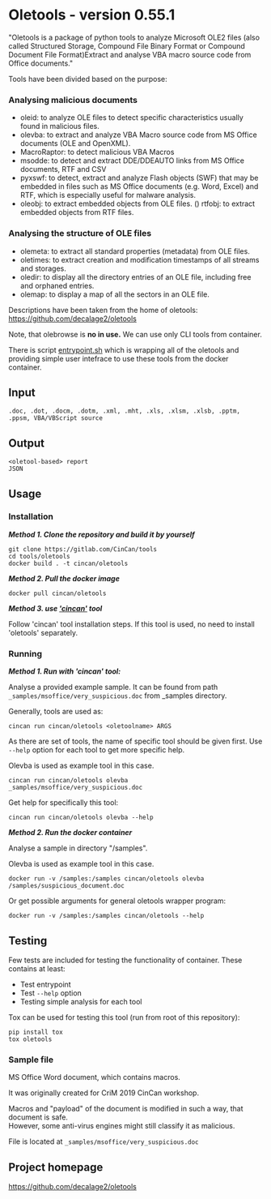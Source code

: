# Oletools - version 0.55.1

"Oletools is a package of python tools to analyze Microsoft OLE2 files (also called Structured Storage, Compound File Binary Format or Compound Document File Format)Extract and analyse VBA macro source code from Office documents."

Tools have been divided based on the purpose:

### Analysing malicious documents

* oleid: to analyze OLE files to detect specific characteristics usually found in malicious files.
*  olevba: to extract and analyze VBA Macro source code from MS Office documents (OLE and OpenXML).
*  MacroRaptor: to detect malicious VBA Macros
*  msodde: to detect and extract DDE/DDEAUTO links from MS Office documents, RTF and CSV
*  pyxswf: to detect, extract and analyze Flash objects (SWF) that may be embedded in files such as MS Office documents (e.g. Word, Excel) and RTF, which is especially useful for malware analysis.
*  oleobj: to extract embedded objects from OLE files.
  ()  rtfobj: to extract embedded objects from RTF files.

### Analysing the structure of OLE files

* olemeta: to extract all standard properties (metadata) from OLE files.
* oletimes: to extract creation and modification timestamps of all streams and storages.
* oledir: to display all the directory entries of an OLE file, including free and orphaned entries.
* olemap: to display a map of all the sectors in an OLE file.


Descriptions have been taken from the home of oletools: https://github.com/decalage2/oletools 

Note, that olebrowse is **no in use.** We can use only CLI tools from container.

There is script [entrypoint.sh](entrypoint.sh) which is wrapping all of the oletools and providing simple user intefrace to use these tools from the docker container.

## Input

```
.doc, .dot, .docm, .dotm, .xml, .mht, .xls, .xlsm, .xlsb, .pptm, .ppsm, VBA/VBScript source
```

## Output

```
<oletool-based> report
JSON
```

## Usage

### Installation

***Method 1. Clone the repository and build it by yourself***

```
git clone https://gitlab.com/CinCan/tools
cd tools/oletools
docker build . -t cincan/oletools
```

***Method 2. Pull the docker image*** 

```
docker pull cincan/oletools
```

***Method 3. use ['cincan'](https://gitlab.com/CinCan/cincan-command) tool*** 

Follow 'cincan' tool installation steps. If this tool is used, no need to install 'oletools' separately.


### Running


***Method 1. Run with 'cincan' tool:***

Analyse a provided example sample. It can be found from path `_samples/msoffice/very_suspicious.doc` from _samples directory.

Generally, tools are used as: 

`cincan run cincan/oletools <oletoolname> ARGS`

As there are set of tools, the name of specific tool should be given first. Use `--help` option for each tool to get more specific help.

Olevba is used as example tool in this case.


```
cincan run cincan/oletools olevba _samples/msoffice/very_suspicious.doc
```

Get help for specifically this tool:

```
cincan run cincan/oletools olevba --help
```

***Method 2. Run the docker container***

Analyse a sample in directory "/samples".



Olevba is used as example tool in this case.

```
docker run -v /samples:/samples cincan/oletools olevba /samples/suspicious_document.doc
```

Or get possible arguments for general oletools wrapper program:  

```
docker run -v /samples:/samples cincan/oletools --help
```

## Testing

Few tests are included for testing the functionality of container. These contains at least:

  * Test entrypoint
  * Test `--help` option
  * Testing simple analysis for each tool

Tox can be used for testing this tool (run from root of this repository):
```
pip install tox
tox oletools
```

### Sample file
MS Office Word document, which contains macros.  

It was originally created for CriM 2019 CinCan workshop. 

Macros and "payload" of the document is modified in such a way, that document is safe.  
However, some anti-virus engines might still classify it as malicious.

File is located at `_samples/msoffice/very_suspicious.doc`


## Project homepage

https://github.com/decalage2/oletools
